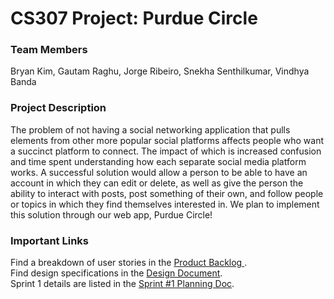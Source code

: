 # CS307 Project: Purdue Circle
### Team Members
Bryan Kim, Gautam Raghu, Jorge Ribeiro, Snekha Senthilkumar, Vindhya Banda
### Project Description
The problem of not having a social networking application that pulls elements from other more popular social platforms affects people who want a succinct platform to connect. The impact of which is increased confusion and time spent understanding how each separate social media platform works. A successful solution would allow a person to be able to have an account in which they can edit or delete, as well as give the person the ability to interact with posts, post something of their own, and follow people or topics in which they find themselves interested in. We plan to implement this solution through our web app, Purdue Circle!
### Important Links
Find a breakdown of user stories in the [Product Backlog ](https://docs.google.com/document/d/1EaFGhafJff10VELDWm531yrX4vTATiyffsPnwdKP1bs/edit).  
Find design specifications in the [Design Document](https://docs.google.com/document/d/1lYZ9qQd66wIMCNOC0bPERvUjC4TKY0PhmOpuiWVGUBU/edit).  
Sprint 1 details are listed in the [Sprint #1 Planning Doc](https://docs.google.com/document/d/1kJqO51eTvSvpgxgyYyyzGd3NwsEluKbiBU92ocFw9xs/edit).  
